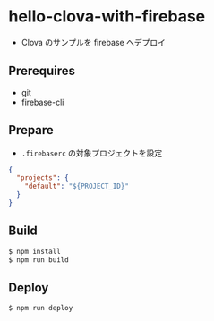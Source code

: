 # hello-clova-with-firebase

- Clova のサンプルを firebase へデプロイ

## Prerequires

- git
- firebase-cli

## Prepare

- `.firebaserc` の対象プロジェクトを設定

```json
{
  "projects": {
    "default": "${PROJECT_ID}"
  }
}
```

## Build

```bash
$ npm install
$ npm run build
```

## Deploy

```bash
$ npm run deploy
```
